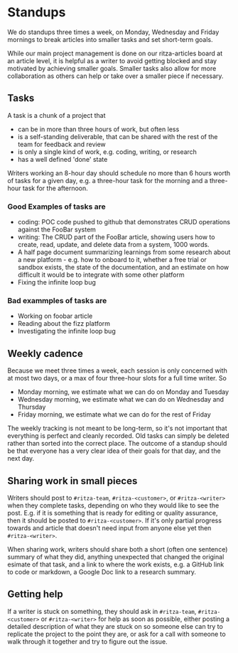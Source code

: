 # Standups

We do standups three times a week, on Monday, Wednesday and Friday mornings to break articles into smaller tasks and set short-term goals. 

While our main project management is done on our ritza-articles board at an article level, it is helpful as a writer to avoid getting blocked and stay motivated by achieving smaller goals. Smaller tasks also allow for more collaboration as others can help or take over a smaller piece if necessary.

## Tasks

A task is a chunk of a project that 

* can be in more than three hours of work, but often less
* is a self-standing deliverable, that can be shared with the rest of the team for feedback and review
* is only a single kind of work, e.g. coding, writing, or research
* has a well defined 'done' state

Writers working an 8-hour day should schedule no more than 6 hours worth of tasks for a given day, e.g. a three-hour task for the morning and a three-hour task for the afternoon. 

### Good Examples of tasks are 

* coding: POC code pushed to github that demonstrates CRUD operations against the FooBar system
* writing: The CRUD part of the FooBar article, showing users how to create, read, update, and delete data from a system, 1000 words.
* A half page document summarizing learnings from some research about a new platform - e.g. how to onboard to it, whether a free trial or sandbox exists, the state of the documentation, and an estimate on how difficult it would be to integrate with some other platform
* Fixing the infinite loop bug

### Bad exammples of tasks are

* Working on foobar article
* Reading about the fizz platform
* Investigating the infinite loop bug 

## Weekly cadence

Because we meet three times a week, each session is only concerned with at most two days, or a max of four three-hour slots for a full time writer. So

- Monday morning, we estimate what we can do on Monday and Tuesday
- Wednesday morning, we estimate what we can do on Wednesday and Thursday
- Friday morning, we estimate what we can do for the rest of Friday

The weekly tracking is not meant to be long-term, so it's not important that everything is perfect and cleanly recorded. Old tasks can simply be deleted rather than sorted into the correct place. The outcome of a standup should be that everyone has a very clear idea of their goals for that day, and the next day.

## Sharing work in small pieces

Writers should post to `#ritza-team`, `#ritza-<customer>`, or `#ritza-<writer>` when they complete tasks, depending on who they would like to see the post. E.g. if it is something that is ready for editing or quality assurance, then it should be posted to `#ritza-<customer>`. If it's only partial progress towards and article that doesn't need input from anyone else yet then `#ritza-<writer>`.

When sharing work, writers should share both a short (often one sentence) summary of what they did, anything unexpected that changed the original esimate of that task, and a link to where the work exists, e.g. a GitHub link to code or markdown, a Google Doc link to a research summary. 

## Getting help

If a writer is stuck on something, they should ask in `#ritza-team`, `#ritza-<customer>` or `#ritza-<writer>` for help as soon as possible, either posting a detailed description of what they are stuck on so someone else can try to replicate the project to the point they are, or ask for a call with someone to walk through it together and try to figure out the issue.

